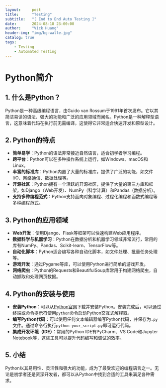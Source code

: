```yaml
---
layout:     post
title:      "Testing"
subtitle:   "[ End to End Auto Testing ]"
date:       2024-08-18 23:00:00
author:     "Vick Huang"
header-img: "img/bg-walle.jpg"
catalog: true
tags:
    - Testing
    - Automated Testing
---
```



# Python简介

## 1. 什么是Python？
Python是一种高级编程语言，由Guido van Rossum于1991年首次发布。它以其简洁易读的语法、强大的功能和广泛的应用领域而闻名。Python是一种解释型语言，这意味着代码在执行前无需编译，这使得它非常适合快速开发和原型设计。

## 2. Python的特点
- **简单易学**：Python的语法非常接近自然语言，适合初学者学习编程。
- **跨平台**：Python可以在多种操作系统上运行，如Windows、macOS和Linux。
- **丰富的标准库**：Python内置了大量的标准库，提供了广泛的功能，如文件I/O、网络通信、数据处理等。
- **开源社区**：Python拥有一个活跃的开源社区，提供了大量的第三方库和框架，如Django（Web开发）、NumPy（科学计算）和Pandas（数据分析）。
- **支持多种编程范式**：Python支持面向对象编程、过程化编程和函数式编程等多种编程范式。

## 3. Python的应用领域
- **Web开发**：使用Django、Flask等框架可以快速构建Web应用程序。
- **数据科学与机器学习**：Python在数据分析和机器学习领域非常流行，常用的库有NumPy、Pandas、Scikit-learn、TensorFlow等。
- **自动化脚本**：Python适合编写各种自动化脚本，如文件处理、批量任务处理等。
- **游戏开发**：通过Pygame等库，可以使用Python进行简单的游戏开发。
- **网络爬虫**：Python的Requests和BeautifulSoup库常用于构建网络爬虫，自动抓取和处理网页数据。

## 4. Python的安装与使用
- **安装Python**：可以从[Python官网](https://www.python.org/downloads/)下载并安装Python。安装完成后，可以通过终端或命令提示符使用`python`命令启动Python交互式解释器。
- **编写Python代码**：可以使用任何文本编辑器编写Python代码，并保存为`.py`文件。通过命令行执行`python your_script.py`即可运行代码。
- **集成开发环境（IDE）**：常用的Python IDE有PyCharm、VS Code和Jupyter Notebook等，这些工具可以提升代码编写和调试的效率。

## 5. 小结
Python以其易用性、灵活性和强大的功能，成为了最受欢迎的编程语言之一。无论是初学者还是资深开发者，都可以从Python中找到合适的工具来满足各种需求。
